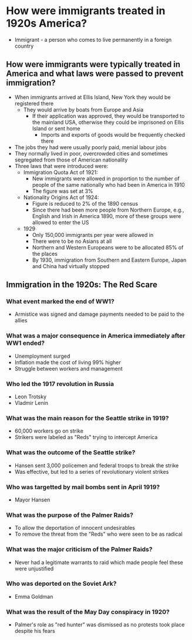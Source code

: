 # How were immigrants treated in 1920s America?

- Immigrant - a person who comes to live permanently in a foreign country

## How were immigrants were typically treated in America and what laws were passed to prevent immigration?

- When immigrants arrived at Ellis Island, New York they would be registered there
	- They would arrive by boats from Europe and Asia
		- If their application was approved, they would be transported to the mainland USA, otherwise they could be imprisoned on Ellis Island or sent home
			- Imports and exports of goods would be frequently checked there
- The jobs they had were usually poorly paid, menial labour jobs
- They normally lived in poor, overcrowded cities and sometimes segregated from those of American nationality
- Three laws that were introduced were:
	- Immigration Quota Act of 1921:
		- New immigrants were allowed in proportion to the number of people of the same nationally who had been in America in 1910
		- The figure was set at 3%
	- Nationality Origins Act of 1924:
		- Figure is reduced to 2% of the 1890 census
		- Since there had been more people from Northern Europe, e.g., English and Irish in America 1890, more of these groups were allowed to enter the US
	- 1929
		- Only 150,000 immigrants per year were allowed in
		- There were to be no Asians at all
		- Northern and Western Europeans were to be allocated 85% of the places
		- By 1930, immigration from Southern and Eastern Europe, Japan and China had virtually stopped


## Immigration in the 1920s: The Red Scare

### What event marked the end of WW1?

- Armistice was signed and damage payments needed to be paid to the allies

### What was a major consequence in America immediately after WW1 ended?

- Unemployment surged
- Inflation made the cost of living 99% higher
- Struggle between workers and management

### Who led the 1917 revolution in Russia

- Leon Trotsky
- Vladmir Lenin

### What was the main reason for the Seattle strike in 1919?

- 60,000 workers go on strike
- Strikers were labeled as "Reds" trying to intercept America

### What was the outcome of the Seattle strike?

- Hansen sent 3,000 policemen and federal troops to break the strike
- Was effective, but led to a series of revolutionary violent strikes

### Who was targetted by mail bombs sent in April 1919?

- Mayor Hansen

### What was the purpose of the Palmer Raids?

- To allow the deportation of innocent undesirables
- To remove the threat from the "Reds" who were seen to be as radical

### What was the major criticism of the Palmer Raids?

- Never had a legitimate warrants to raid which made people feel these were unjustified

### Who was deported on the Soviet Ark?

- Emma Goldman

### What was the result of the May Day conspiracy in 1920?

- Palmer's role as "red hunter" was dismissed as no protests took place despite his fears
